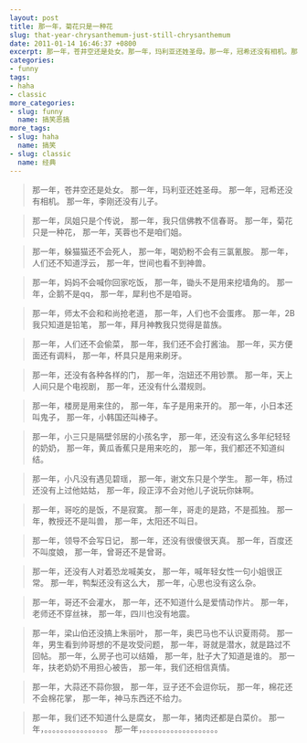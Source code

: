 ```yaml
---
layout: post
title: 那一年，菊花只是一种花
slug: that-year-chrysanthemum-just-still-chrysanthemum
date: 2011-01-14 16:46:37 +0800
excerpt: 那一年，苍井空还是处女。那一年，玛利亚还姓圣母。那一年，冠希还没有相机。那一年，李刚还没有儿子。
categories:
- funny
tags:
- haha
- classic
more_categories:
- slug: funny
  name: 搞笑恶搞
more_tags:
- slug: haha
  name: 搞笑
- slug: classic
  name: 经典
---
```


> 那一年，苍井空还是处女。
> 那一年，玛利亚还姓圣母。
> 那一年，冠希还没有相机。
> 那一年，李刚还没有儿子。

> 那一年，凤姐只是个传说，
> 那一年，我只信佛教不信春哥。
> 那一年，菊花只是一种花，
> 那一年，芙蓉也不是咱们姐。


> 那一年，躲猫猫还不会死人，
> 那一年，喝奶粉不会有三氯氰胺。
> 那一年，人们还不知道浮云，
> 那一年，世间也看不到神兽。


> 那一年，妈妈不会喊你回家吃饭，
> 那一年，锄头不是用来挖墙角的。
> 那一年，企鹅不是qq，
> 那一年，犀利也不是咱哥。


> 那一年，师太不会和和尚抢老道，
> 那一年，人们也不会蛋疼。
> 那一年，2B我只知道是铅笔，
> 那一年，拜月神教我只觉得是苗族。


> 那一年，人们还不会偷菜，
> 那一年，我们还不会打酱油。
> 那一年，买方便面还有调料，
> 那一年，杯具只是用来刷牙。


> 那一年，还没有各种各样的门，
> 那一年，泡妞还不用钞票。
> 那一年，天上人间只是个电视剧，
> 那一年，还没有什么潜规则。


> 那一年，楼房是用来住的，
> 那一年，车子是用来开的。
> 那一年，小日本还叫鬼子，
> 那一年，小韩国还叫棒子。


> 那一年，小三只是隔壁邻居的小孩名字，
> 那一年，还没有这么多年纪轻轻的奶奶，
> 那一年，黄瓜香蕉只是用来吃的，
> 那一年，我们都还不知道纠结。


> 那一年，小凡没有遇见碧瑶，
> 那一年，谢文东只是个学生。
> 那一年，杨过还没有上过他姑姑，
> 那一年，段正淳不会对他儿子说玩你妹啊。


> 那一年，哥吃的是饭，不是寂寞。
> 那一年，哥走的是路，不是孤独。
> 那一年，教授还不是叫兽，
> 那一年，太阳还不叫日。


> 那一年，领导不会写日记，
> 那一年，还没有很傻很天真。
> 那一年，百度还不叫度娘，
> 那一年，曾哥还不是曾哥。


> 那一年，还没有人对着恐龙喊美女，
> 那一年，喊年轻女性一句小姐很正常。
> 那一年，鸭梨还没有这么大，
> 那一年，心思也没有这么杂。


> 那一年，哥还不会灌水，
> 那一年，还不知道什么是爱情动作片。
> 那一年，老师还不穿丝袜，
> 那一年，四川也没有地震。


> 那一年，梁山伯还没搞上朱丽叶，
> 那一年，奥巴马也不认识夏雨荷。
> 那一年，男生看到帅哥想的不是攻受问题，
> 那一年，哥就是潜水，就是路过不回帖。
> 那一年，么房子也可以结婚，
> 那一年，肚子大了知道是谁的。
> 那一年，扶老奶奶不用担心被告，
> 那一年，我们还相信真情。


> 那一年，大蒜还不蒜你狠，
> 那一年，豆子还不会逗你玩，
> 那一年，棉花还不会棉花掌，
> 那一年，神马东西还不给力。


> 那一年，我们还不知道什么是腐女，
> 那一年，猪肉还都是白菜价。
> 那一年，。。。。。。。。。。。。。。。。
> 那一年，。。。。。。。。。。。。。。。。。。。

